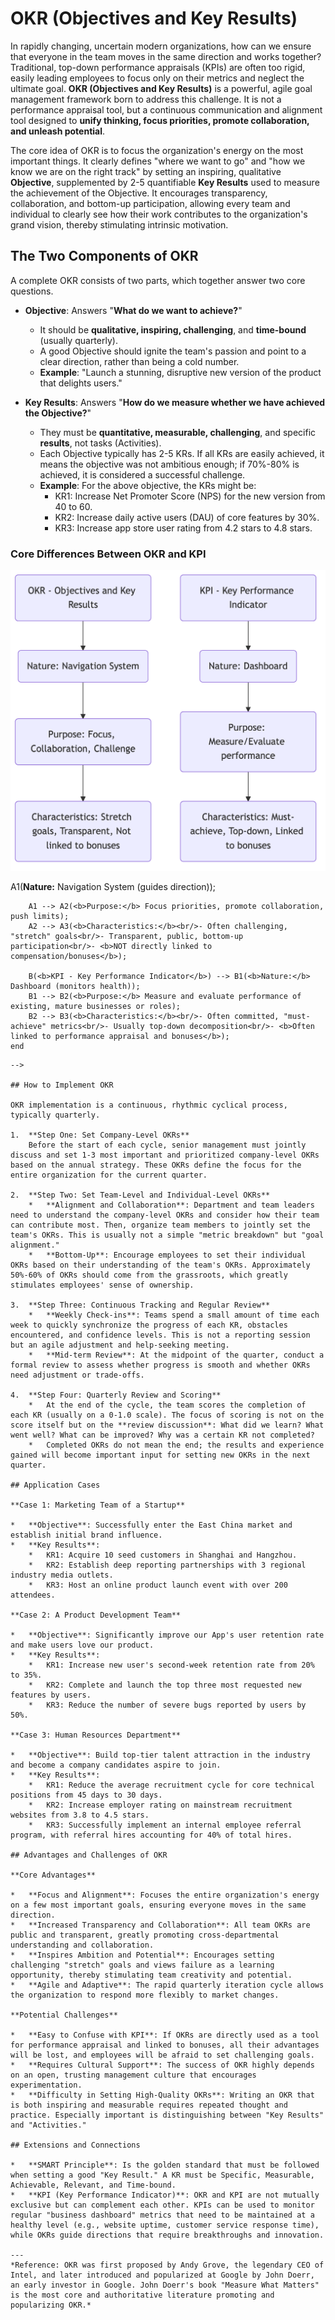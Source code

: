 # OKR (Objectives and Key Results)

In rapidly changing, uncertain modern organizations, how can we ensure that everyone in the team moves in the same direction and works together? Traditional, top-down performance appraisals (KPIs) are often too rigid, easily leading employees to focus only on their metrics and neglect the ultimate goal. **OKR (Objectives and Key Results)** is a powerful, agile goal management framework born to address this challenge. It is not a performance appraisal tool, but a continuous communication and alignment tool designed to **unify thinking, focus priorities, promote collaboration, and unleash potential**.

The core idea of OKR is to focus the organization's energy on the most important things. It clearly defines "where we want to go" and "how we know we are on the right track" by setting an inspiring, qualitative **Objective**, supplemented by 2-5 quantifiable **Key Results** used to measure the achievement of the Objective. It encourages transparency, collaboration, and bottom-up participation, allowing every team and individual to clearly see how their work contributes to the organization's grand vision, thereby stimulating intrinsic motivation.

## The Two Components of OKR

A complete OKR consists of two parts, which together answer two core questions.

*   **Objective**: Answers "**What do we want to achieve?**"
    *   It should be **qualitative, inspiring, challenging**, and **time-bound** (usually quarterly).
    *   A good Objective should ignite the team's passion and point to a clear direction, rather than being a cold number.
    *   **Example**: "Launch a stunning, disruptive new version of the product that delights users."

*   **Key Results**: Answers "**How do we measure whether we have achieved the Objective?**"
    *   They must be **quantitative, measurable, challenging**, and specific **results**, not tasks (Activities).
    *   Each Objective typically has 2-5 KRs. If all KRs are easily achieved, it means the objective was not ambitious enough; if 70%-80% is achieved, it is considered a successful challenge.
    *   **Example**: For the above objective, the KRs might be:
        *   KR1: Increase Net Promoter Score (NPS) for the new version from 40 to 60.
        *   KR2: Increase daily active users (DAU) of core features by 30%.
        *   KR3: Increase app store user rating from 4.2 stars to 4.8 stars.

### Core Differences Between OKR and KPI

![OKR vs. KPI](./OKR-Tutorial-en-mermaid.png)

<!--
```mermaid
graph TD
    subgraph OKR vs. KPI
        A(<b>OKR - Objectives and Key Results</b>) --> A1(<b>Nature:</b> Navigation System (guides direction));
        A1 --> A2(<b>Purpose:</b> Focus priorities, promote collaboration, push limits);
        A2 --> A3(<b>Characteristics:</b><br/>- Often challenging, "stretch" goals<br/>- Transparent, public, bottom-up participation<br/>- <b>NOT directly linked to compensation/bonuses</b>);

        B(<b>KPI - Key Performance Indicator</b>) --> B1(<b>Nature:</b> Dashboard (monitors health));
        B1 --> B2(<b>Purpose:</b> Measure and evaluate performance of existing, mature businesses or roles);
        B2 --> B3(<b>Characteristics:</b><br/>- Often committed, "must-achieve" metrics<br/>- Usually top-down decomposition<br/>- <b>Often linked to performance appraisal and bonuses</b>);
    end
```
-->

## How to Implement OKR

OKR implementation is a continuous, rhythmic cyclical process, typically quarterly.

1.  **Step One: Set Company-Level OKRs**
    Before the start of each cycle, senior management must jointly discuss and set 1-3 most important and prioritized company-level OKRs based on the annual strategy. These OKRs define the focus for the entire organization for the current quarter.

2.  **Step Two: Set Team-Level and Individual-Level OKRs**
    *   **Alignment and Collaboration**: Department and team leaders need to understand the company-level OKRs and consider how their team can contribute most. Then, organize team members to jointly set the team's OKRs. This is usually not a simple "metric breakdown" but "goal alignment."
    *   **Bottom-Up**: Encourage employees to set their individual OKRs based on their understanding of the team's OKRs. Approximately 50%-60% of OKRs should come from the grassroots, which greatly stimulates employees' sense of ownership.

3.  **Step Three: Continuous Tracking and Regular Review**
    *   **Weekly Check-ins**: Teams spend a small amount of time each week to quickly synchronize the progress of each KR, obstacles encountered, and confidence levels. This is not a reporting session but an agile adjustment and help-seeking meeting.
    *   **Mid-term Review**: At the midpoint of the quarter, conduct a formal review to assess whether progress is smooth and whether OKRs need adjustment or trade-offs.

4.  **Step Four: Quarterly Review and Scoring**
    *   At the end of the cycle, the team scores the completion of each KR (usually on a 0-1.0 scale). The focus of scoring is not on the score itself but on the **review discussion**: What did we learn? What went well? What can be improved? Why was a certain KR not completed?
    *   Completed OKRs do not mean the end; the results and experience gained will become important input for setting new OKRs in the next quarter.

## Application Cases

**Case 1: Marketing Team of a Startup**

*   **Objective**: Successfully enter the East China market and establish initial brand influence.
*   **Key Results**:
    *   KR1: Acquire 10 seed customers in Shanghai and Hangzhou.
    *   KR2: Establish deep reporting partnerships with 3 regional industry media outlets.
    *   KR3: Host an online product launch event with over 200 attendees.

**Case 2: A Product Development Team**

*   **Objective**: Significantly improve our App's user retention rate and make users love our product.
*   **Key Results**:
    *   KR1: Increase new user's second-week retention rate from 20% to 35%.
    *   KR2: Complete and launch the top three most requested new features by users.
    *   KR3: Reduce the number of severe bugs reported by users by 50%.

**Case 3: Human Resources Department**

*   **Objective**: Build top-tier talent attraction in the industry and become a company candidates aspire to join.
*   **Key Results**:
    *   KR1: Reduce the average recruitment cycle for core technical positions from 45 days to 30 days.
    *   KR2: Increase employer rating on mainstream recruitment websites from 3.8 to 4.5 stars.
    *   KR3: Successfully implement an internal employee referral program, with referral hires accounting for 40% of total hires.

## Advantages and Challenges of OKR

**Core Advantages**

*   **Focus and Alignment**: Focuses the entire organization's energy on a few most important goals, ensuring everyone moves in the same direction.
*   **Increased Transparency and Collaboration**: All team OKRs are public and transparent, greatly promoting cross-departmental understanding and collaboration.
*   **Inspires Ambition and Potential**: Encourages setting challenging "stretch" goals and views failure as a learning opportunity, thereby stimulating team creativity and potential.
*   **Agile and Adaptive**: The rapid quarterly iteration cycle allows the organization to respond more flexibly to market changes.

**Potential Challenges**

*   **Easy to Confuse with KPI**: If OKRs are directly used as a tool for performance appraisal and linked to bonuses, all their advantages will be lost, and employees will be afraid to set challenging goals.
*   **Requires Cultural Support**: The success of OKR highly depends on an open, trusting management culture that encourages experimentation.
*   **Difficulty in Setting High-Quality OKRs**: Writing an OKR that is both inspiring and measurable requires repeated thought and practice. Especially important is distinguishing between "Key Results" and "Activities."

## Extensions and Connections

*   **SMART Principle**: Is the golden standard that must be followed when setting a good "Key Result." A KR must be Specific, Measurable, Achievable, Relevant, and Time-bound.
*   **KPI (Key Performance Indicator)**: OKR and KPI are not mutually exclusive but can complement each other. KPIs can be used to monitor regular "business dashboard" metrics that need to be maintained at a healthy level (e.g., website uptime, customer service response time), while OKRs guide directions that require breakthroughs and innovation.

---
*Reference: OKR was first proposed by Andy Grove, the legendary CEO of Intel, and later introduced and popularized at Google by John Doerr, an early investor in Google. John Doerr's book "Measure What Matters" is the most core and authoritative literature promoting and popularizing OKR.*